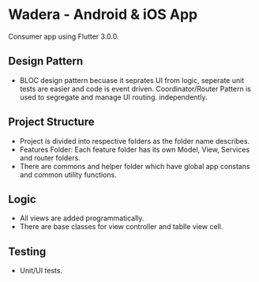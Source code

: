 # Wadera - Android & iOS App 

 Consumer app using Flutter 3.0.0.
 
 ## Design Pattern

 - BLOC design pattern becuase it seprates UI from logic, seperate unit tests are easier and code is event driven. Coordinator/Router Pattern is used to segregate and manage UI routing. independently. 

 ## Project Structure

 - Project is divided into respective folders as the folder name describes.
 - Features Folder: Each feature folder has its own Model, View, Services and router folders.
 - There are commons and helper folder which have global app constans and common utility functions.

 ## Logic

 - All views are added programmatically.
 - There are base classes for view controller and tablle view cell.

 ## Testing 

 - Unit/UI tests.
